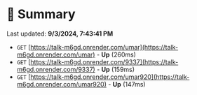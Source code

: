 # 📖 Summary
Last updated: **9/3/2024, 7:43:41 PM**

- `GET` [https://talk-m6gd.onrender.com/umar](https://talk-m6gd.onrender.com/umar) - **Up** (260ms)
- `GET` [https://talk-m6gd.onrender.com/9337](https://talk-m6gd.onrender.com/9337) - **Up** (159ms)
- `GET` [https://talk-m6gd.onrender.com/umar920](https://talk-m6gd.onrender.com/umar920) - **Up** (147ms)
